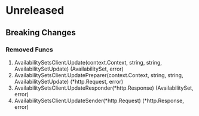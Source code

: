 # Unreleased

## Breaking Changes

### Removed Funcs

1. AvailabilitySetsClient.Update(context.Context, string, string, AvailabilitySetUpdate) (AvailabilitySet, error)
1. AvailabilitySetsClient.UpdatePreparer(context.Context, string, string, AvailabilitySetUpdate) (*http.Request, error)
1. AvailabilitySetsClient.UpdateResponder(*http.Response) (AvailabilitySet, error)
1. AvailabilitySetsClient.UpdateSender(*http.Request) (*http.Response, error)
